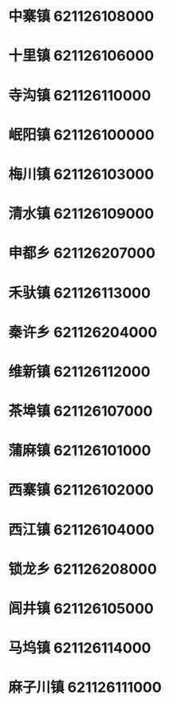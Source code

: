 # 中寨镇 621126108000
# 十里镇 621126106000
# 寺沟镇 621126110000
# 岷阳镇 621126100000
# 梅川镇 621126103000
# 清水镇 621126109000
# 申都乡 621126207000
# 禾驮镇 621126113000
# 秦许乡 621126204000
# 维新镇 621126112000
# 茶埠镇 621126107000
# 蒲麻镇 621126101000
# 西寨镇 621126102000
# 西江镇 621126104000
# 锁龙乡 621126208000
# 闾井镇 621126105000
# 马坞镇 621126114000
# 麻子川镇 621126111000
